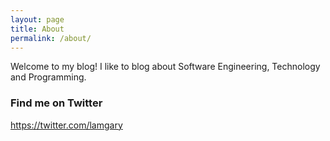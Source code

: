 ```yaml
---
layout: page
title: About
permalink: /about/
---
```


Welcome to my blog! I like to blog about Software Engineering, Technology and Programming. 

### Find me on Twitter

https://twitter.com/lamgary

